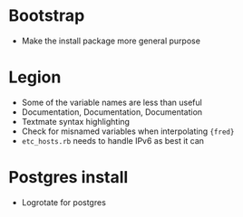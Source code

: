 # Bootstrap

- Make the install package more general purpose

# Legion

- Some of the variable names are less than useful
- Documentation, Documentation, Documentation
- Textmate syntax highlighting
- Check for misnamed variables when interpolating `{fred}`
- `etc_hosts.rb` needs to handle IPv6 as best it can

# Postgres install

- Logrotate for postgres
